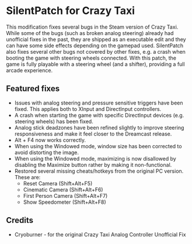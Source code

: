 # SilentPatch for Crazy Taxi

This modification fixes several bugs in the Steam version of Crazy Taxi. While some of the bugs (such as broken analog steering)
already had unofficial fixes in the past, they are shipped as an executable edit and they can have some side effects depending
on the gamepad used. SilentPatch also fixes several other bugs not covered by other fixes, e.g. a crash when booting the game
with steering wheels connected. With this patch, the game is fully playable with a steering wheel (and a shifter), providing a full arcade experience.

## Featured fixes
* Issues with analog steering and pressure sensitive triggers have been fixed. This applies both to XInput and DirectInput controllers.
* A crash when starting the game with specific DirectInput devices (e.g. steering wheels) has been fixed.
* Analog stick deadzones have been refined slightly to improve steering responsiveness and make it feel closer to the Dreamcast release.
* Alt + F4 now works correctly.
* When using the Windowed mode, window size has been corrected to avoid distorting the image.
* When using the Windowed mode, maximizing is now disallowed by disabling the Maximize button rather by making it non-functional.
* Restored several missing cheats/hotkeys from the original PC version. These are:
  * Reset Camera (Shift+Alt+F5)
  * Cinematic Camera (Shift+Alt+F6)
  * First Person Camera (Shift+Alt+F7)
  * Show Speedometer (Shift+Alt+F8)

## Credits
* Cryoburner - for the original Crazy Taxi Analog Controller Unofficial Fix